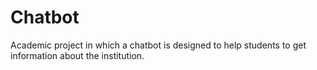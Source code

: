 # Chatbot
Academic project in which a chatbot is designed to help students to get information about the institution.

